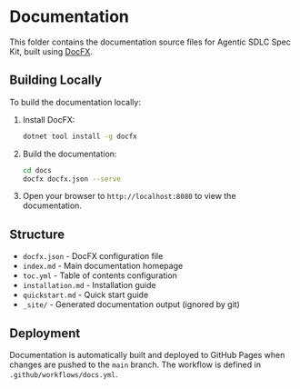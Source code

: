 # Documentation

This folder contains the documentation source files for Agentic SDLC Spec Kit, built using [DocFX](https://dotnet.github.io/docfx/).

## Building Locally

To build the documentation locally:

1. Install DocFX:
   ```bash
   dotnet tool install -g docfx
   ```

2. Build the documentation:
   ```bash
   cd docs
   docfx docfx.json --serve
   ```

3. Open your browser to `http://localhost:8080` to view the documentation.

## Structure

- `docfx.json` - DocFX configuration file
- `index.md` - Main documentation homepage
- `toc.yml` - Table of contents configuration
- `installation.md` - Installation guide
- `quickstart.md` - Quick start guide
- `_site/` - Generated documentation output (ignored by git)

## Deployment

Documentation is automatically built and deployed to GitHub Pages when changes are pushed to the `main` branch. The workflow is defined in `.github/workflows/docs.yml`.
